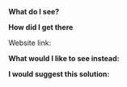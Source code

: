 **What do I see?**  
<!-- Add a description below. -->


**How did I get there**  
<!-- Add websites and how you interacted. -->
Website link: 


**What would I like to see instead:**  
<!-- Add a description below. -->


**I would suggest this solution:**  
<!-- Briefly describe how you would like to solve this, tools, files to use
     You can leave this blank. -->
